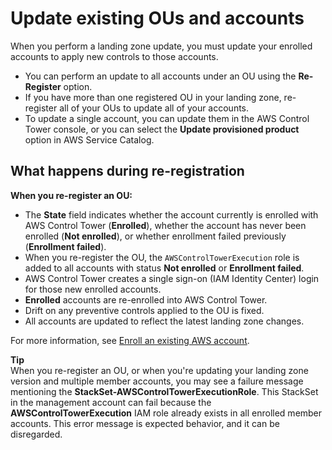 # Update existing OUs and accounts<a name="update-existing-accounts"></a>

When you perform a landing zone update, you must update your enrolled accounts to apply new controls to those accounts\.
+ You can perform an update to all accounts under an OU using the **Re\-Register** option\.
+ If you have more than one registered OU in your landing zone, re\-register all of your OUs to update all of your accounts\.
+ To update a single account, you can update them in the AWS Control Tower console, or you can select the **Update provisioned product** option in AWS Service Catalog\.

## What happens during re\-registration<a name="effects-of-re-registering"></a>

**When you re\-register an OU:**
+ The **State** field indicates whether the account currently is enrolled with AWS Control Tower \(**Enrolled**\), whether the account has never been enrolled \(**Not enrolled**\), or whether enrollment failed previously \(**Enrollment failed**\)\.
+ When you re\-register the OU, the `AWSControlTowerExecution` role is added to all accounts with status **Not enrolled** or **Enrollment failed**\.
+ AWS Control Tower creates a single sign\-on \(IAM Identity Center\) login for those new enrolled accounts\.
+ **Enrolled** accounts are re\-enrolled into AWS Control Tower\.
+ Drift on any preventive controls applied to the OU is fixed\.
+ All accounts are updated to reflect the latest landing zone changes\.

For more information, see [Enroll an existing AWS account](enroll-account.md)\.

**Tip**  
When you re\-register an OU, or when you're updating your landing zone version and multiple member accounts, you may see a failure message mentioning the **StackSet\-AWSControlTowerExecutionRole**\. This StackSet in the management account can fail because the **AWSControlTowerExecution** IAM role already exists in all enrolled member accounts\. This error message is expected behavior, and it can be disregarded\.
